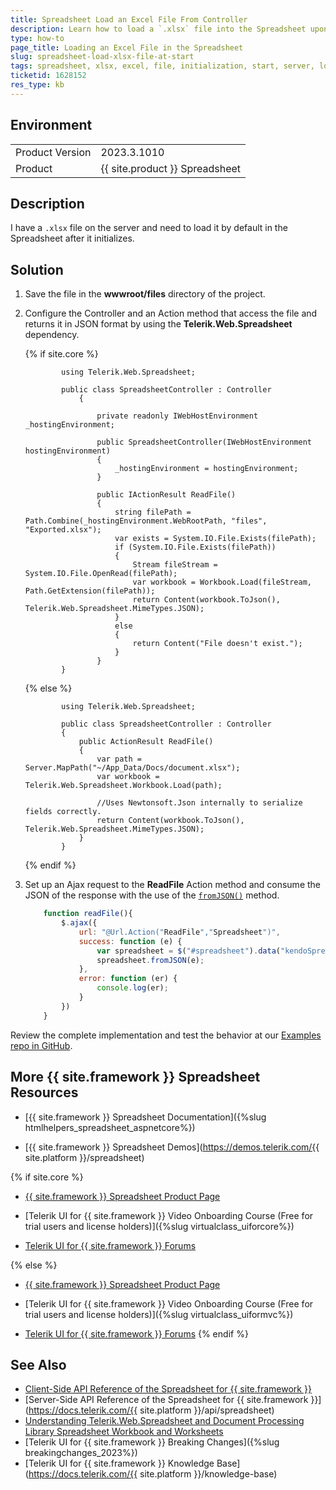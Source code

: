 ```yaml
---
title: Spreadsheet Load an Excel File From Controller
description: Learn how to load a `.xlsx` file into the Spreadsheet upon initialization.
type: how-to
page_title: Loading an Excel File in the Spreadsheet
slug: spreadsheet-load-xlsx-file-at-start
tags: spreadsheet, xlsx, excel, file, initialization, start, server, load
ticketid: 1628152
res_type: kb
---
```


## Environment
<table>
    <tbody>
        <tr>
            <td>Product Version</td>
            <td>2023.3.1010</td>
        </tr>
        <tr>
            <td>Product</td>
            <td>{{ site.product }} Spreadsheet</td>
        </tr>
    </tbody>
</table>


## Description
I have a `.xlsx` file on the server and need to load it by default in the Spreadsheet after it initializes.

## Solution
1. Save the file in the **wwwroot/files** directory of the project.
2. Configure the Controller and an Action method that access the file and returns it in JSON format by using the **Telerik.Web.Spreadsheet** dependency. 

    {% if site.core %}
    ```Controller
            using Telerik.Web.Spreadsheet; 

            public class SpreadsheetController : Controller
                {

                    private readonly IWebHostEnvironment _hostingEnvironment;

                    public SpreadsheetController(IWebHostEnvironment hostingEnvironment)
                    {
                        _hostingEnvironment = hostingEnvironment;
                    }

                    public IActionResult ReadFile()
                    {
                        string filePath = Path.Combine(_hostingEnvironment.WebRootPath, "files", "Exported.xlsx");
                        var exists = System.IO.File.Exists(filePath);
                        if (System.IO.File.Exists(filePath))
                        {
                            Stream fileStream = System.IO.File.OpenRead(filePath);
                            var workbook = Workbook.Load(fileStream, Path.GetExtension(filePath));
                            return Content(workbook.ToJson(), Telerik.Web.Spreadsheet.MimeTypes.JSON);
                        }
                        else
                        {
                            return Content("File doesn't exist.");
                        }
                    }
            }
    ```
    {% else %}
    ```Controller
            using Telerik.Web.Spreadsheet;
            
            public class SpreadsheetController : Controller
            {
                public ActionResult ReadFile()
                {
                    var path = Server.MapPath("~/App_Data/Docs/document.xlsx");
                    var workbook = Telerik.Web.Spreadsheet.Workbook.Load(path);
            
                    //Uses Newtonsoft.Json internally to serialize fields correctly.
                    return Content(workbook.ToJson(), Telerik.Web.Spreadsheet.MimeTypes.JSON);
                }
            }
    ```
    {% endif %}

3. Set up an Ajax request to the <b>ReadFile</b> Action method and consume the JSON of the response with the use of the [`fromJSON()`](https://docs.telerik.com/kendo-ui/api/javascript/ui/spreadsheet/methods/fromjson) method.

    ```JavaScript
        function readFile(){
            $.ajax({
                url: "@Url.Action("ReadFile","Spreadsheet")",
                success: function (e) {
                    var spreadsheet = $("#spreadsheet").data("kendoSpreadsheet");
                    spreadsheet.fromJSON(e);
                },
                error: function (er) {
                    console.log(er);
                }
            })
        }
    ```

Review the complete implementation and test the behavior at our [Examples repo in GitHub](https://github.com/telerik/ui-for-aspnet-core-examples/blob/master/Telerik.Examples.Mvc/Telerik.Examples.Mvc/Views/Spreadsheet/Spreadsheet_Load_Xlsx_From_Server.cshtml).
## More {{ site.framework }} Spreadsheet Resources

* [{{ site.framework }} Spreadsheet Documentation]({%slug htmlhelpers_spreadsheet_aspnetcore%})

* [{{ site.framework }} Spreadsheet Demos](https://demos.telerik.com/{{ site.platform }}/spreadsheet)

{% if site.core %}
* [{{ site.framework }} Spreadsheet Product Page](https://www.telerik.com/aspnet-core-ui/spreadsheet)

* [Telerik UI for {{ site.framework }} Video Onboarding Course (Free for trial users and license holders)]({%slug virtualclass_uiforcore%})

* [Telerik UI for {{ site.framework }} Forums](https://www.telerik.com/forums/aspnet-core-ui)

{% else %}
* [{{ site.framework }} Spreadsheet Product Page](https://www.telerik.com/aspnet-mvc/spreadsheet)

* [Telerik UI for {{ site.framework }} Video Onboarding Course (Free for trial users and license holders)]({%slug virtualclass_uiformvc%})

* [Telerik UI for {{ site.framework }} Forums](https://www.telerik.com/forums/aspnet-mvc)
{% endif %}
## See Also
* [Client-Side API Reference of the Spreadsheet for {{ site.framework }}](https://docs.telerik.com/kendo-ui/api/javascript/ui/spreadsheet)
* [Server-Side API Reference of the Spreadsheet for {{ site.framework }}](https://docs.telerik.com/{{ site.platform }}/api/spreadsheet)
* [Understanding Telerik.Web.Spreadsheet and Document Processing Library Spreadsheet Workbook and Worksheets](https://docs.telerik.com/aspnet-core/knowledge-base/spreadsheet-understanding-telerik-web-spreadsheet-and-document-processing-library)
* [Telerik UI for {{ site.framework }} Breaking Changes]({%slug breakingchanges_2023%})
* [Telerik UI for {{ site.framework }} Knowledge Base](https://docs.telerik.com/{{ site.platform }}/knowledge-base)
